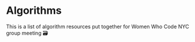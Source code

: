 # Algorithms

This is a list of algorithm resources put together for Women Who Code NYC group meeting 🗃
